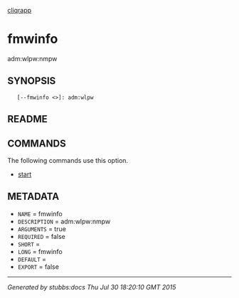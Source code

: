 [cliqrapp](../../index.html)

# fmwinfo

adm:wlpw:nmpw

## SYNOPSIS

       [--fmwinfo <>]: adm:wlpw

## README



## COMMANDS

The following commands use this option.

* [start](../../commands/start/index.html)

## METADATA

* `NAME` = fmwinfo
* `DESCRIPTION` = adm:wlpw:nmpw
* `ARGUMENTS` = true
* `REQUIRED` = false
* `SHORT` = 
* `LONG` = fmwinfo
* `DEFAULT` = 
* `EXPORT` = false

----

*Generated by stubbs:docs Thu Jul 30 18:20:10 GMT 2015*

